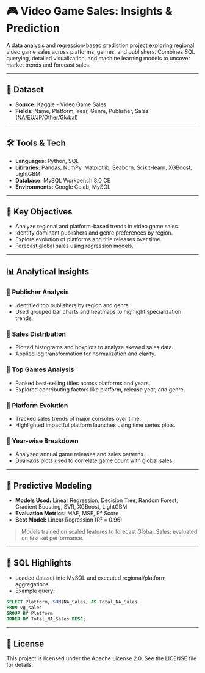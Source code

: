 # 🎮 Video Game Sales: Insights & Prediction

A data analysis and regression-based prediction project exploring regional video game sales across platforms, genres, and publishers. Combines SQL querying, detailed visualization, and machine learning models to uncover market trends and forecast sales.

---

## 📁 Dataset

- **Source:** Kaggle - Video Game Sales
- **Fields:** Name, Platform, Year, Genre, Publisher, Sales (NA/EU/JP/Other/Global)

---

## 🛠️ Tools & Tech

- **Languages:** Python, SQL  
- **Libraries:** Pandas, NumPy, Matplotlib, Seaborn, Scikit-learn, XGBoost, LightGBM  
- **Database:** MySQL Workbench 8.0 CE  
- **Environments:** Google Colab, MySQL  

---

## 🧮 Key Objectives

- Analyze regional and platform-based trends in video game sales.  
- Identify dominant publishers and genre preferences by region.  
- Explore evolution of platforms and title releases over time.  
- Forecast global sales using regression models.  

---

## 📊 Analytical Insights

### 🔹 Publisher Analysis  
- Identified top publishers by region and genre.  
- Used grouped bar charts and heatmaps to highlight specialization trends.  

### 🔹 Sales Distribution  
- Plotted histograms and boxplots to analyze skewed sales data.  
- Applied log transformation for normalization and clarity.  

### 🔹 Top Games Analysis  
- Ranked best-selling titles across platforms and years.  
- Explored contributing factors like platform, release year, and genre.  

### 🔹 Platform Evolution  
- Tracked sales trends of major consoles over time.  
- Highlighted impactful platform launches using time series plots.  

### 🔹 Year-wise Breakdown  
- Analyzed annual game releases and sales patterns.  
- Dual-axis plots used to correlate game count with global sales.  

---

## 🤖 Predictive Modeling

- **Models Used:** Linear Regression, Decision Tree, Random Forest, Gradient Boosting, SVR, XGBoost, LightGBM  
- **Evaluation Metrics:** MAE, MSE, R² Score  
- **Best Model:** Linear Regression (R² = 0.96)

> Models trained on scaled features to forecast Global_Sales; evaluated on test set performance.

---

## 🧾 SQL Highlights

- Loaded dataset into MySQL and executed regional/platform aggregations.  
- Example query:
```sql
SELECT Platform, SUM(NA_Sales) AS Total_NA_Sales
FROM vg_sales
GROUP BY Platform
ORDER BY Total_NA_Sales DESC;
```
---

## 📄 License
This project is licensed under the Apache License 2.0. See the LICENSE file for details.
